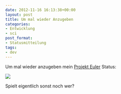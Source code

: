 ```yaml
---
date: 2012-11-16 16:13:38+00:00
layout: post
title: Um mal wieder Anzugeben
categories:
- Entwicklung
- sci
post_format:
- Statusmitteilung
tags:
- dev
---
```


Um mal wieder anzugeben mein [Projekt Euler](http://projecteuler.net/about) Status: 





[![](http://projecteuler.net/profile/cager.png)](http://projecteuler.net/profile/cager.png)





Spielt eigentlich sonst noch wer?




